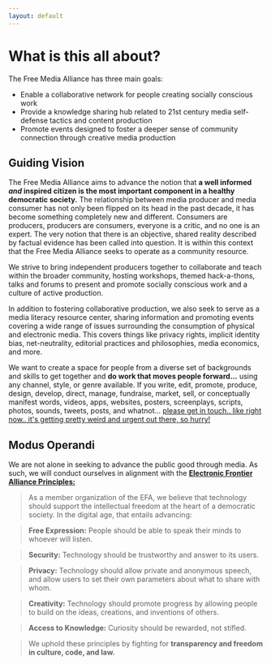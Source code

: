 ```yaml
---
layout: default
---
```


# What is this all about?

The Free Media Alliance has three main goals:

* Enable a collaborative network for people creating socially conscious work
* Provide a knowledge sharing hub related to 21st century media self-defense tactics and content production
* Promote events designed to foster a deeper sense of community connection through creative media production

## Guiding Vision

The Free Media Alliance aims to advance the notion that **a well informed *and* inspired citizen is the most important component in a healthy democratic society.** The relationship between media producer and media consumer has not only been flipped on its head in the past decade, it has become something completely new and different. Consumers are producers, producers are consumers, everyone is a critic, and no one is an expert. The very notion that there is an objective, shared reality described by factual evidence has been called into question. It is within this context that the Free Media Alliance seeks to operate as a community resource.

We strive to bring independent producers together to collaborate and teach within the broader community, hosting workshops, themed hack-a-thons, talks and forums to present and promote socially conscious work and a culture of active production.

In addition to fostering collaborative production, we also seek to serve as a media literacy resource center, sharing information and promoting events covering a wide range of issues surrounding the consumption of physical and electronic media. This covers things like privacy rights, implicit identity bias, net-neutrality, editorial practices and philosophies, media economics, and more.

We want to create a space for people from a diverse set of backgrounds and skills to get together and **do work that moves people forward...** using any channel, style, or genre available. If you write, edit, promote, produce, design, develop, direct, manage, fundraise, market, sell, or conceptually manifest words, videos, apps, websites, posters, screenplays, scripts, photos, sounds, tweets, posts, and whatnot... [please get in touch.. like right now.. it's getting pretty weird and urgent out there, so hurry!]({{site.url}}contact)

## Modus Operandi

We are not alone in seeking to advance the public good through media. As such, we will conduct ourselves in alignment with the [**Electronic Frontier Alliance Principles:** ](https://www.eff.org/electronic-frontier-alliance)

> As a member organization of the EFA, we believe that technology should support the intellectual freedom at the heart of a democratic society. In the digital age, that entails advancing:

> **Free Expression:**
People should be able to speak their minds to whoever will listen.

> **Security:**
Technology should be trustworthy and answer to its users.

> **Privacy:**
Technology should allow private and anonymous speech, and allow users to set their own parameters about what to share with whom.

> **Creativity:**
Technology should promote progress by allowing people to build on the ideas, creations, and inventions of others.

> **Access to Knowledge:**
Curiosity should be rewarded, not stifled.

> We uphold these principles by fighting for **transparency and freedom in culture, code, and law.**
